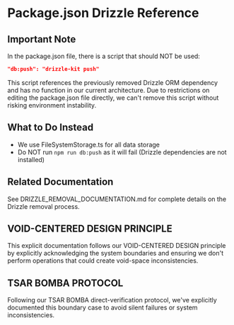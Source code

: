 # Package.json Drizzle Reference

## Important Note
In the package.json file, there is a script that should NOT be used:

```json
"db:push": "drizzle-kit push"
```

This script references the previously removed Drizzle ORM dependency and has no function in our current architecture. Due to restrictions on editing the package.json file directly, we can't remove this script without risking environment instability.

## What to Do Instead
- We use FileSystemStorage.ts for all data storage
- Do NOT run `npm run db:push` as it will fail (Drizzle dependencies are not installed)

## Related Documentation
See DRIZZLE_REMOVAL_DOCUMENTATION.md for complete details on the Drizzle removal process.

## VOID-CENTERED DESIGN PRINCIPLE
This explicit documentation follows our VOID-CENTERED DESIGN principle by explicitly acknowledging the system boundaries and ensuring we don't perform operations that could create void-space inconsistencies.

## TSAR BOMBA PROTOCOL
Following our TSAR BOMBA direct-verification protocol, we've explicitly documented this boundary case to avoid silent failures or system inconsistencies.